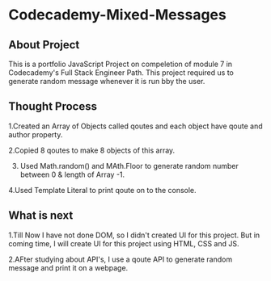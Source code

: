 # Codecademy-Mixed-Messages
 
## About Project 
This is a portfolio JavaScript Project on compeletion of module 7 in Codecademy's Full Stack Engineer Path.
This  project required us to generate random message whenever it is run bby the user.

## Thought Process

1.Created an Array of Objects called qoutes and each object have qoute and author property.

2.Copied 8 qoutes to make 8 objects of this array.

3. Used Math.random() and MAth.Floor to generate random number between 0 & length of Array -1.

4.Used Template Literal to print qoute on to the console.

## What is next 

1.Till Now I have not done DOM, so I didn't created UI for this project. But in coming time, I will create UI
for this project using HTML, CSS and JS.

2.AFter studying about API's, I use a qoute API to generate random message and print it on a webpage.
